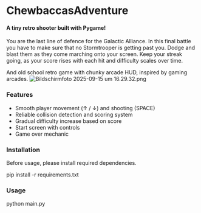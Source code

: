 # ChewbaccasAdventure
#### A tiny retro shooter built with Pygame!
You are the last line of defence for the Galactic Alliance. In this final battle you have to make sure that no Stormtrooper is getting past you. 
Dodge and blast them as they come marching onto your screen. Keep your streak going, as your score rises with each hit and difficulty scales over time. 

And old school retro game with chunky arcade HUD, inspired by gaming arcades. 
![Bildschirmfoto 2025-09-15 um 16.29.32.png](../../Desktop/Bildschirmfoto%202025-09-15%20um%2016.29.32.png)

### Features

- Smooth player movement (↑ / ↓) and shooting (SPACE)
- Reliable collision detection and scoring system
- Gradual difficulty increase based on score
- Start screen with controls
- Game over mechanic

### Installation

Before usage, please install required dependencies.

pip install -r requirements.txt

### Usage

python main.py


